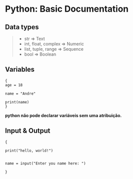 # Python: Basic Documentation

## Data types

>
> - str	=> Text
> - int, float, complex => Numeric
> - list, tuple, range => Sequence
> - bool => Boolean
>

## Variables

```
{
age = 18

name = "Andre"

print(name)
}
```
**python não pode declarar variáveis sem uma atribuição.**

## Input & Output

```
{

print("hello, world!")


name = input("Enter you name here: ")

}

```
